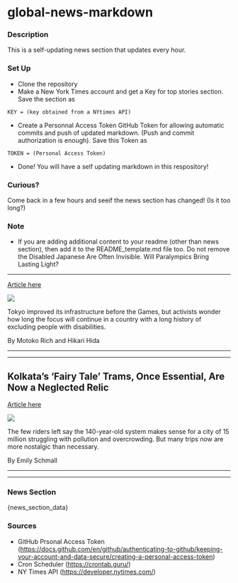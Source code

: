 # global-news-markdown

### Description 
This is a self-updating news section that updates every hour.

### Set Up 
* Clone the repository
* Make a New York Times account and get a Key for top stories section. Save the section as 
 ```
 KEY = (key obtained from a NYtimes API)
 ```
*  Create a Personnal Access Token GitHub Token for allowing automatic commits and push of updated markdown. (Push and commit authorization is enough). Save this Token as 
```
TOKEN = (Personal Access Token)
```
* Done! You will have a self updating markdown in this respository!

### Curious?
Come back in a few hours and seeif the news section has changed! (Is it too long?)

### Note
* If you are adding additional content to your readme (other than news section), then add it to the README_template.md file too. Do not remove the Disabled Japanese Are Often Invisible. Will Paralympics Bring Lasting Light?
----------------------------------------------------------------------------

[Article here](https://www.nytimes.com/2021/09/03/world/asia/japan-paralympics-disabled.html)

[![](https://static01.nyt.com/images/2021/09/01/world/00JAPAN-DISABILITY-01/00JAPAN-DISABILITY-01-superJumbo.jpg)](https://www.nytimes.com/2021/09/03/world/asia/japan-paralympics-disabled.html)

Tokyo improved its infrastructure before the Games, but activists wonder how long the focus will continue in a country with a long history of excluding people with disabilities.

By Motoko Rich and Hikari Hida

* * *

* * *

Kolkata’s ‘Fairy Tale’ Trams, Once Essential, Are Now a Neglected Relic
-----------------------------------------------------------------------

[Article here](https://www.nytimes.com/2021/09/02/world/asia/kolkata-india-trams-calcutta.html)

[![](https://static01.nyt.com/images/2021/08/27/world/00india-kolkata-dispatch-01/merlin_192033006_9c7ec101-512e-4fc3-8d55-6d8845a949df-superJumbo.jpg)](https://www.nytimes.com/2021/09/02/world/asia/kolkata-india-trams-calcutta.html)

The few riders left say the 140-year-old system makes sense for a city of 15 million struggling with pollution and overcrowding. But many trips now are more nostalgic than necessary.

By Emily Schmall

* * *

* * *

### News Section 
{news_section_data}


### Sources 
* GitHub Prsonal Access Token (https://docs.github.com/en/github/authenticating-to-github/keeping-your-account-and-data-secure/creating-a-personal-access-token)
* Cron Scheduler (https://crontab.guru/)
* NY Times API (https://developer.nytimes.com/)
